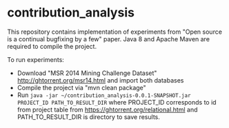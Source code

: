 # contribution_analysis
This repository contains implementation of experiments from "Open source is a continual bugfixing by a few" paper.
Java 8 and Apache Maven are required to compile the project.

To run experiments:
* Download "MSR 2014 Mining Challenge Dataset" http://ghtorrent.org/msr14.html and import both databases
* Compile the project via "mvn clean package"
* Run ```java -jar ~/contribution_analysis-0.0.1-SNAPSHOT.jar PROJECT_ID PATH_TO_RESULT_DIR``` where PROJECT_ID corresponds to id from project table from https://ghtorrent.org/relational.html and PATH_TO_RESULT_DIR is directory to save results.

